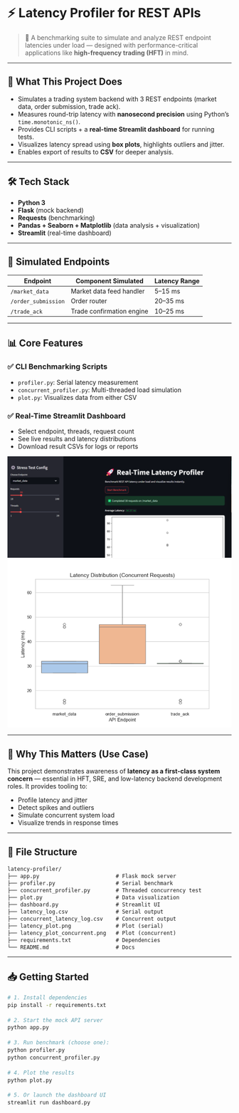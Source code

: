 # ⚡ Latency Profiler for REST APIs

> 🚀 A benchmarking suite to simulate and analyze REST endpoint latencies under load — designed with performance-critical applications like **high-frequency trading (HFT)** in mind.

---

## 📌 What This Project Does

- Simulates a trading system backend with 3 REST endpoints (market data, order submission, trade ack).
- Measures round-trip latency with **nanosecond precision** using Python’s `time.monotonic_ns()`.
- Provides CLI scripts + a **real-time Streamlit dashboard** for running tests.
- Visualizes latency spread using **box plots**, highlights outliers and jitter.
- Enables export of results to **CSV** for deeper analysis.

---

## 🛠️ Tech Stack

- **Python 3**
- **Flask** (mock backend)
- **Requests** (benchmarking)
- **Pandas + Seaborn + Matplotlib** (data analysis + visualization)
- **Streamlit** (real-time dashboard)

---

## 🎯 Simulated Endpoints

| Endpoint            | Component Simulated       | Latency Range |
|---------------------|---------------------------|----------------|
| `/market_data`      | Market data feed handler  | 5–15 ms       |
| `/order_submission` | Order router              | 20–35 ms      |
| `/trade_ack`        | Trade confirmation engine | 10–25 ms      |

---

## 📊 Core Features

### ✅ CLI Benchmarking Scripts
- `profiler.py`: Serial latency measurement
- `concurrent_profiler.py`: Multi-threaded load simulation
- `plot.py`: Visualizes data from either CSV

### ✅ Real-Time Streamlit Dashboard
- Select endpoint, threads, request count
- See live results and latency distributions
- Download result CSVs for logs or reports

![Screenshot of Streamlit](dashboard.png)
<img src="latency_plot_concurrent.png" width="550">


---

## 🧠 Why This Matters (Use Case)

This project demonstrates awareness of **latency as a first-class system concern** — essential in HFT, SRE, and low-latency backend development roles. It provides tooling to:
- Profile latency and jitter
- Detect spikes and outliers
- Simulate concurrent system load
- Visualize trends in response times

---

## 📁 File Structure
```
latency-profiler/
├── app.py                        # Flask mock server
├── profiler.py                   # Serial benchmark
├── concurrent_profiler.py        # Threaded concurrency test
├── plot.py                       # Data visualization
├── dashboard.py                  # Streamlit UI
├── latency_log.csv               # Serial output
├── concurrent_latency_log.csv    # Concurrent output
├── latency_plot.png              # Plot (serial)
├── latency_plot_concurrent.png   # Plot (concurrent)
├── requirements.txt              # Dependencies
└── README.md                     # Docs
```
---

## 📥 Getting Started

```bash
# 1. Install dependencies
pip install -r requirements.txt

# 2. Start the mock API server
python app.py

# 3. Run benchmark (choose one):
python profiler.py
python concurrent_profiler.py

# 4. Plot the results
python plot.py

# 5. Or launch the dashboard UI
streamlit run dashboard.py
